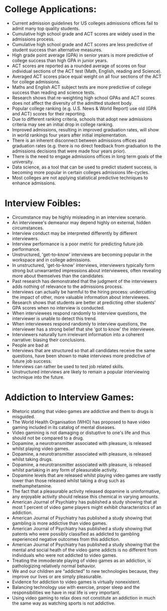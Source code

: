 # College Applications:
* Current admission guidelines for US colleges admissions offices fail to admit many top quality students.
* Cumulative high school grade and ACT scores are widely used in the admissions process.
* Cumulative high school grade and ACT scores are less predictive of student success than alternative measures.
* High grade point average (GPA) in senior years is more predictive of college success than high GPA in junior years.
* ACT scores are reported as a rounded average of scores on four individual sections of the ACT test (Math, English, reading and Science).
* Averaged ACT scores place equal weight on all four sections of the ACT for college admissions.
* Maths and English ACT subject tests are more predictive of college success than reading and science tests.
* Research shows that re-weighting high school GPAs and ACT scores does not affect the diversity of the admitted student body.
* Popular college ranking (e.g. U.S. News & World Report) use old (GPA and ACT) scores for their reporting.
* Due to different ranking criteria, schools that adopt new admissions criteria may see an initial drop in college ranking.
* Improved admissions, resulting in improved graduation rates, will show in world rankings four years after initial implementation.
* There is an inherent disconnect between admissions offices and graduation rates (e.g. there is no direct feedback from graduation to the admissions decisions that were made four years prior).
* There is the need to engage admissions offices in long term goals of the university.
* Data science, as a tool that can be used to predict student success, is becoming more popular in certain colleges admissions life-cycles.
* Most colleges are not applying statistical predictive techniques to enhance admissions.

# Interview Foibles:
* Circumstance may be highly misleading in an interview scenario.
* An interviewee's demeanor may depend highly on external, hidden circumstances.
* Interview conduct may be interpreted differently by different interviewers.
* Interview performance is a poor metric for predicting future job performance.
* Unstructured, 'get-to-know' interviews are becoming popular in the workspace and in college admissions.
* In unstructured, 'get-to-know' interviews, interviewers typically form strong but unwarranted impressions about interviewees, often revealing more about themselves than the candidates.
* Past research has demonstrated that the judgment of the interviewers adds nothing of relevance to the admissions process.
* Interviews can actually be harmful to the hiring process: undercutting the impact of other, more valuable information about interviewees.
* Research shows that students are better at predicting other students' GPA scores when no interview is conducted.
* When interviewees respond randomly to interview questions, the interviewer is unable to detect this trend.
* When interviewees respond randomly to interview questions, the interviewer has a strong belief that she 'got to know' the interviewee.
* Interviewers naturally turn irrelevant information into a coherent narrative: biasing their conclusions.
* People are bad at 
* Interviews that are structured so that all candidates receive the same questions, have been shown to make interviews more predictive of future job success.
* Interviews can rather be used to test job related skills.
* Unstructured interviews are likely to remain a popular interviewing technique into the future.

# Addiction to Interview Games:
* Rhetoric stating that video games are addictive and them to drugs is misguided.
* The World Health Organisation (WHO) has proposed to have video gaming included in its catalog of mental diseases.
* Video gamining is not damaging or distuptive to one's life and thus should not be compared to a drug.
* Dopamine, a neurotransmitter associated with pleasure, is released whilst playing video games.
* Dopamine, a neurotransmitter associated with pleasure, is released whilst taking drugs.
* Dopamine, a neurotransmitter associated with pleasure, is released whilst partaking in any form of pleasurable activity.
* Dopamine levels that are released whilst playing video games are vastly lower than those released whilst taking a drug such as methamphetamine.
* The fact that a pleasurable activity released dopamine is uninformative, any enjoyable activity should release this chemical in varying amounts.
* American Journal of Psychiatry has published a study showing that at most 1 percent of video game players might exhibit characteristics of an addiction.
* American Journal of Psychiatry has published a study showing that gambling is more addictive than video games.
* American Journal of Psychiatry has published a study showing that patents who were possibly classified as addicted to gambling experienced negative outcomes from this addiction.
* American Journal of Psychiatry has published a study showing that the mental and social heath of the video game addicts is no different from individuals who were not addicted to video games.
* Treating the immoderate playing of video games as an addiction, is pathologizing relatively normal behavior.
* We and our children are “addicted” to new technologies because, they improve our lives or are simply pleasurable.
* Evidence for addiction to video games is virtually nonexistent.
* Balancing technology use with exercise, proper sleep and the responsibilities we have in real life is very important.
* Using video gaming to relax does not constitute an addiction in much the same way as watching sports is not addictive.